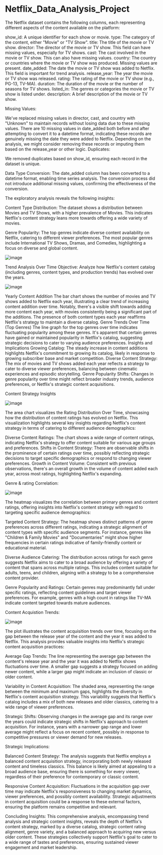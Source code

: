 # Netflix_Data_Analysis_Project

The Netflix dataset contains the following columns, each representing different aspects of the content available on the platform:

show_id: A unique identifier for each show or movie.
type: The category of the content, either "Movie" or "TV Show".
title: The title of the movie or TV show.
director: The director of the movie or TV show. This field can have missing values, especially for TV shows.
cast: The cast involved in the movie or TV show. This can also have missing values.
country: The country or countries where the movie or TV show was produced. Missing values are present.
date_added: The date the movie or TV show was added to Netflix. This field is important for trend analysis.
release_year: The year the movie or TV show was released.
rating: The rating of the movie or TV show (e.g., PG-13, TV-MA).
duration: The duration of the movie or the number of seasons for TV shows.
listed_in: The genres or categories the movie or TV show is listed under.
description: A brief description of the movie or TV show.

Missing Values:

We've replaced missing values in director, cast, and country with "Unknown" to maintain records without losing data due to these missing values.
There are 10 missing values in date_added both before and after attempting to convert it to a datetime format, indicating these records are genuinely missing the date they were added to Netflix. Depending on the analysis, we might consider removing these records or imputing them based on the release_year or other logic.
Duplicates:

We removed duplicates based on show_id, ensuring each record in the dataset is unique.

Data Type Conversion:
The date_added column has been converted to a datetime format, enabling time series analysis. The conversion process did not introduce additional missing values, confirming the effectiveness of the conversion.

The exploratory analysis reveals the following insights:

Content Type Distribution: The dataset shows a distribution between Movies and TV Shows, with a higher prevalence of Movies. This indicates Netflix's content strategy leans more towards offering a wide variety of movies.

Genre Popularity: The top genres indicate diverse content availability on Netflix, catering to different viewer preferences. The most popular genres include International TV Shows, Dramas, and Comedies, highlighting a focus on diverse and global content.

![image](https://github.com/harsha8797/Netflix_Data_Analysis_Portfolio/assets/159712345/b7ce74e4-79f5-41a4-a777-9c7d1545524a)

Trend Analysis Over Time
Objective: Analyze how Netflix's content catalog (including genres, content types, and production trends) has evolved over the years.

![image](https://github.com/harsha8797/Netflix_Data_Analysis_Portfolio/assets/159712345/b8de91fb-eda9-4786-b08f-1b1feaa586e7)

Yearly Content Addition
The bar chart shows the number of movies and TV shows added to Netflix each year, illustrating a clear trend of increasing content addition over time. Notably, there's a visible shift towards adding more content each year, with movies consistently being a significant part of the additions. The presence of both content types each year reaffirms Netflix's strategy to maintain a diverse catalog.
Genre Trends Over Time (Top Genres)
The line graph for the top genres over time indicates fluctuating popularity among these genres. It's apparent that certain genres have gained or maintained popularity in Netflix's catalog, suggesting strategic decisions to cater to varying audience preferences.
Insights and Implications
Growing Catalog: The steady increase in content additions highlights Netflix's commitment to growing its catalog, likely in response to growing subscriber base and market competition.
Diverse Content Strategy: The mix of movies and TV shows added each year reflects a strategy to cater to diverse viewer preferences, balancing between cinematic experiences and episodic storytelling.
Genre Popularity Shifts: Changes in genre popularity over time might reflect broader industry trends, audience preferences, or Netflix's strategic content acquisitions.

Content Strategy Insights

![image](https://github.com/harsha8797/Netflix_Data_Analysis_Portfolio/assets/159712345/c6af7775-802f-4e27-91a3-a550b9f3739b)

The area chart visualizes the Rating Distribution Over Time, showcasing how the distribution of content ratings has evolved on Netflix. This visualization highlights several key insights regarding Netflix's content strategy in terms of catering to different audience demographics:

Diverse Content Ratings: The chart shows a wide range of content ratings, indicating Netflix's strategy to offer content suitable for various age groups and preferences.
Shifts in Content Strategy: There are observable shifts in the prominence of certain ratings over time, possibly reflecting strategic decisions to target specific demographics or respond to changing viewer preferences.
Growth in Content Volume: Consistent with previous observations, there's an overall growth in the volume of content added each year, across most ratings, highlighting Netflix's expanding.

Genre & rating Correlation:

![image](https://github.com/harsha8797/Netflix_Data_Analysis_Portfolio/assets/159712345/4e6675d4-81d3-46ff-901f-68645cd90fbb)

The heatmap visualizes the correlation between primary genres and content ratings, offering insights into Netflix's content strategy with regard to targeting specific audience demographics:

Targeted Content Strategy: The heatmap shows distinct patterns of genre preferences across different ratings, indicating a strategic alignment of content types with specific audience segments. For instance, genres like "Children & Family Movies" and "Documentaries" might show higher frequencies in certain ratings indicative of family-friendly content or educational material.

Diverse Audience Catering: The distribution across ratings for each genre suggests Netflix aims to cater to a broad audience by offering a variety of content that spans across multiple ratings. This includes content suitable for adults, teens, and children, aligning with a strategy to be a comprehensive content provider.

Genre Popularity and Ratings: Certain genres may predominantly fall under specific ratings, reflecting content guidelines and target viewer preferences. For example, genres with a high count in ratings like TV-MA indicate content targeted towards mature audiences.

Content Acquistion Trends:

![image](https://github.com/harsha8797/Netflix_Data_Analysis_Portfolio/assets/159712345/a1c71069-7263-49bc-826a-e2709cd0ba6a)

The plot illustrates the content acquisition trends over time, focusing on the gap between the release year of the content and the year it was added to Netflix. This analysis provides valuable insights into Netflix's strategic content acquisition practices:

Average Gap Trends: The line representing the average gap between the content's release year and the year it was added to Netflix shows fluctuations over time. A smaller gap suggests a strategy focused on adding newer content, while a larger gap might indicate an inclusion of classic or older content.

Variability in Content Acquisition: The shaded area, representing the range between the minimum and maximum gaps, highlights the diversity in Netflix's content acquisition strategy. This variability suggests that Netflix's catalog includes a mix of both new releases and older classics, catering to a wide range of viewer preferences.

Strategic Shifts: Observing changes in the average gap and its range over the years could indicate strategic shifts in Netflix's approach to content acquisition. For instance, years with a narrower gap range and lower average might reflect a focus on recent content, possibly in response to competitive pressures or viewer demand for new releases.

Strategic Implications:

Balanced Content Strategy: The analysis suggests that Netflix employs a balanced content acquisition strategy, incorporating both newly released content and timeless classics. This balance is likely aimed at appealing to a broad audience base, ensuring there is something for every viewer, regardless of their preference for contemporary or classic content.

Responsive Content Acquisition: Fluctuations in the acquisition gap over time may indicate Netflix's responsiveness to changing market dynamics, viewer preferences, and possibly content availability. Strategic adjustments in content acquisition could be a response to these external factors, ensuring the platform remains competitive and relevant.


Concluding Insights:
This comprehensive analysis, encompassing trend analysis and strategic content insights, reveals the depth of Netflix's content strategy, marked by a diverse catalog, strategic content rating alignment, genre variety, and a balanced approach to acquiring new versus older content. These strategies collectively support Netflix's goal to cater to a wide range of tastes and preferences, ensuring sustained viewer engagement and market leadership.

